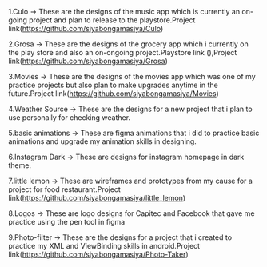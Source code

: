 1.Culo -> These are the designs of the music app which is currently an on-going project and plan to release to the playstore.Project link(https://github.com/siyabongamasiya/Culo)

2.Grosa -> These are the designs of the grocery app which i currently on the play store and also an on-ongoing project.Playstore link (),Project link(https://github.com/siyabongamasiya/Grosa)

3.Movies -> These are the designs of the movies app which was one of my practice projects but also plan to make upgrades anytime in the future.Project link(https://github.com/siyabongamasiya/Movies)

4.Weather Source -> These are the designs for a new project that i plan to use personally for checking weather.

5.basic animations -> These are figma animations that i did to practice basic animations and upgrade my animation skills in designing.

6.Instagram Dark -> These are designs for instagram homepage in dark theme.

7.little lemon -> These are wireframes and prototypes from my cause for a project for food restaurant.Project link(https://github.com/siyabongamasiya/little_lemon)

8.Logos -> These are logo designs for Capitec and Facebook that gave me practice using the pen tool in figma

9.Photo-filter -> These are the designs for a project that i created to practice my XML and ViewBinding skills in android.Project link(https://github.com/siyabongamasiya/Photo-Taker)
